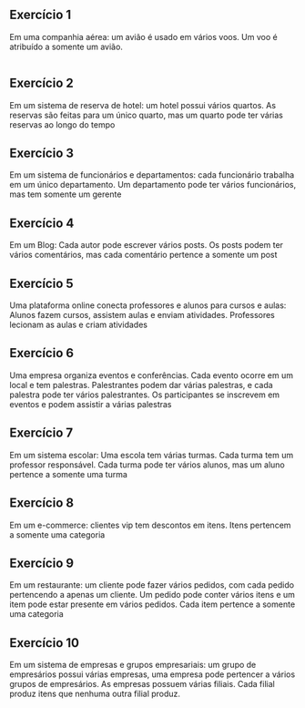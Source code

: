 ## Exercício 1

Em uma companhia aérea: um avião é usado em vários voos. Um voo é atribuído a somente um avião.

<img src="">

## Exercício 2

Em um sistema de reserva de hotel: um hotel possui vários quartos. As reservas são feitas para 
um único quarto, mas um quarto pode ter várias reservas ao longo do tempo

## Exercício 3

Em um sistema de funcionários e departamentos: cada funcionário trabalha em um único 
departamento. Um departamento pode ter vários funcionários, mas tem somente um gerente

## Exercício 4

Em um Blog: Cada autor pode escrever vários posts. Os posts podem ter vários comentários, 
mas cada comentário pertence a somente um post

## Exercício 5

Uma plataforma online conecta professores e alunos para cursos e aulas: Alunos fazem 
cursos, assistem aulas e enviam atividades. Professores lecionam as aulas e criam atividades

## Exercício 6

Uma empresa organiza eventos e conferências. Cada evento ocorre em um local e tem 
palestras. Palestrantes podem dar várias palestras, e cada palestra pode ter vários 
palestrantes. Os participantes se inscrevem em eventos e podem assistir a várias palestras

## Exercício 7

Em um sistema escolar: Uma escola tem várias turmas. Cada turma tem um professor 
responsável. Cada turma pode ter vários alunos, mas um aluno pertence a somente uma turma

## Exercício 8

Em um e-commerce: clientes vip tem descontos em itens. Itens pertencem a somente uma 
categoria

## Exercício 9

Em um restaurante: um cliente pode fazer vários pedidos, com cada pedido pertencendo a 
apenas um cliente. Um pedido pode conter vários itens e um item pode estar presente em 
vários pedidos. Cada item pertence a somente uma categoria

## Exercício 10

Em um sistema de empresas e grupos empresariais: um grupo de empresários possui várias 
empresas, uma empresa pode pertencer a vários grupos de empresários. As empresas
possuem várias filiais. Cada filial produz itens que nenhuma outra filial produz.
